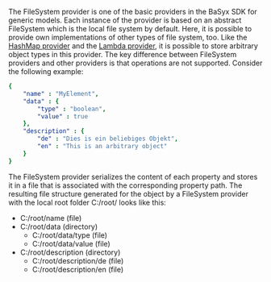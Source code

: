 The FileSystem provider is one of the basic providers in the BaSyx SDK for generic models. Each instance of the provider is based on an abstract FileSystem which is the local file system by default. Here, it is possible to provide own implementations of other types of file system, too. Like the [HashMap provider](hashmap_provider.md) and the [Lambda provider](lambda_provider.md), it is possible to store arbitrary object types in this provider. The key difference between FileSystem providers and other providers is that operations are not supported. Consider the following example:

```yaml
{
	"name" : "MyElement",
	"data" : {
		"type" : "boolean",
		"value" : true
	},
	"description" : {
		"de" : "Dies is ein beliebiges Objekt",
		"en" : "This is an arbitrary object"
	}
}
```

The FileSystem provider serializes the content of each property and stores it in a file that is associated with the corresponding property path. The resulting file structure generated for the object by a FileSystem provider with the local root folder C:/root/ looks like this:

* C:/root/name (file)
* C:/root/data (directory)
    + C:/root/data/type (file)
    + C:/root/data/value (file)
* C:/root/description (directory)
    + C:/root/description/de (file)
    + C:/root/description/en (file)
